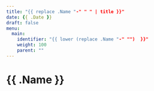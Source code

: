 ```yaml
---
title: "{{ replace .Name "-" " " | title }}"
date: {{ .Date }}
draft: false
menu:
  main:
    identifier: "{{ lower (replace .Name "-" "")  }}"
    weight: 100
    parent: ""
---
```


# {{ .Name }}
